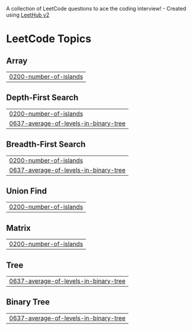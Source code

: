 A collection of LeetCode questions to ace the coding interview! - Created using [LeetHub v2](https://github.com/arunbhardwaj/LeetHub-2.0)
<!---LeetCode Topics Start-->
# LeetCode Topics
## Array
|  |
| ------- |
| [0200-number-of-islands](https://github.com/giyeon-dev/LeetCode/tree/master/0200-number-of-islands) |
## Depth-First Search
|  |
| ------- |
| [0200-number-of-islands](https://github.com/giyeon-dev/LeetCode/tree/master/0200-number-of-islands) |
| [0637-average-of-levels-in-binary-tree](https://github.com/giyeon-dev/LeetCode/tree/master/0637-average-of-levels-in-binary-tree) |
## Breadth-First Search
|  |
| ------- |
| [0200-number-of-islands](https://github.com/giyeon-dev/LeetCode/tree/master/0200-number-of-islands) |
| [0637-average-of-levels-in-binary-tree](https://github.com/giyeon-dev/LeetCode/tree/master/0637-average-of-levels-in-binary-tree) |
## Union Find
|  |
| ------- |
| [0200-number-of-islands](https://github.com/giyeon-dev/LeetCode/tree/master/0200-number-of-islands) |
## Matrix
|  |
| ------- |
| [0200-number-of-islands](https://github.com/giyeon-dev/LeetCode/tree/master/0200-number-of-islands) |
## Tree
|  |
| ------- |
| [0637-average-of-levels-in-binary-tree](https://github.com/giyeon-dev/LeetCode/tree/master/0637-average-of-levels-in-binary-tree) |
## Binary Tree
|  |
| ------- |
| [0637-average-of-levels-in-binary-tree](https://github.com/giyeon-dev/LeetCode/tree/master/0637-average-of-levels-in-binary-tree) |
<!---LeetCode Topics End-->